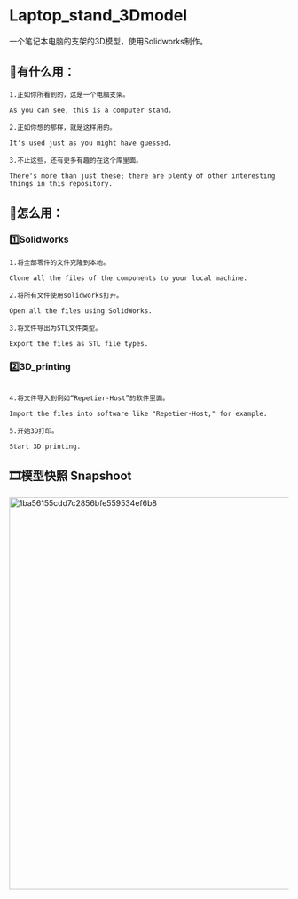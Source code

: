 # Laptop_stand_3Dmodel
一个笔记本电脑的支架的3D模型，使用Solidworks制作。

## 💭有什么用：
```
1.正如你所看到的，这是一个电脑支架。

As you can see, this is a computer stand.

2.正如你想的那样，就是这样用的。

It's used just as you might have guessed.

3.不止这些，还有更多有趣的在这个库里面。

There's more than just these; there are plenty of other interesting things in this repository.
```

## 🤷怎么用：
### 1️⃣Solidworks
```
1.将全部零件的文件克隆到本地。

Clone all the files of the components to your local machine.

2.将所有文件使用solidworks打开。

Open all the files using SolidWorks.

3.将文件导出为STL文件类型。

Export the files as STL file types.
```
### 2️⃣3D_printing
```

4.将文件导入到例如“Repetier-Host”的软件里面。

Import the files into software like "Repetier-Host," for example.

5.开始3D打印。

Start 3D printing.

```

## 🎞️模型快照 Snapshoot

<img width="706" alt="1ba56155cdd7c2856bfe559534ef6b8" src="https://github.com/28778/Laptop_stand_3Dmodel/assets/31039562/5d591265-ce52-4fb5-addd-bebb9823d638">
